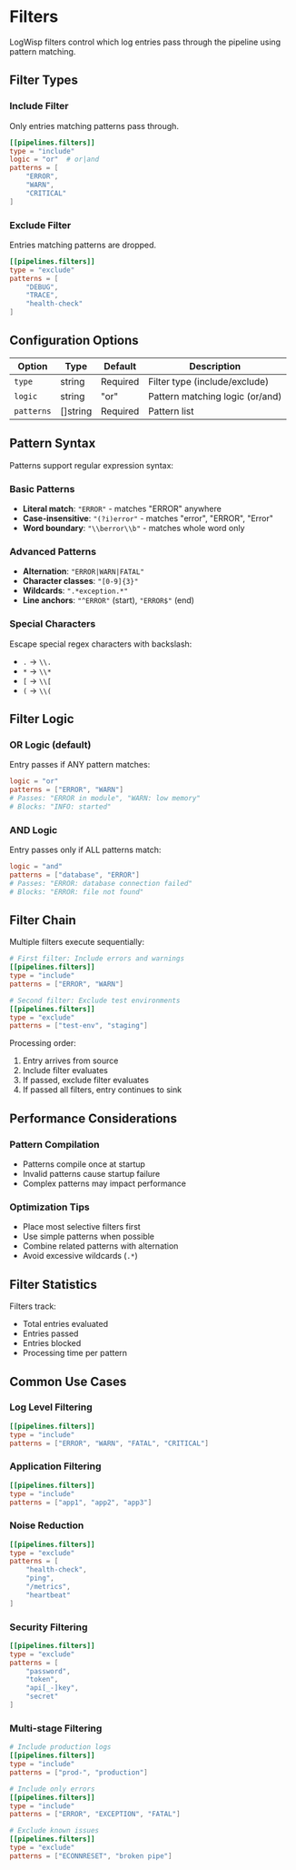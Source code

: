 # Filters

LogWisp filters control which log entries pass through the pipeline using pattern matching.

## Filter Types

### Include Filter

Only entries matching patterns pass through.

```toml
[[pipelines.filters]]
type = "include"
logic = "or"  # or|and
patterns = [
    "ERROR",
    "WARN",
    "CRITICAL"
]
```

### Exclude Filter

Entries matching patterns are dropped.

```toml
[[pipelines.filters]]
type = "exclude"
patterns = [
    "DEBUG",
    "TRACE",
    "health-check"
]
```

## Configuration Options

| Option | Type | Default | Description |
|--------|------|---------|-------------|
| `type` | string | Required | Filter type (include/exclude) |
| `logic` | string | "or" | Pattern matching logic (or/and) |
| `patterns` | []string | Required | Pattern list |

## Pattern Syntax

Patterns support regular expression syntax:

### Basic Patterns
- **Literal match**: `"ERROR"` - matches "ERROR" anywhere
- **Case-insensitive**: `"(?i)error"` - matches "error", "ERROR", "Error"
- **Word boundary**: `"\\berror\\b"` - matches whole word only

### Advanced Patterns
- **Alternation**: `"ERROR|WARN|FATAL"`
- **Character classes**: `"[0-9]{3}"`
- **Wildcards**: `".*exception.*"`
- **Line anchors**: `"^ERROR"` (start), `"ERROR$"` (end)

### Special Characters
Escape special regex characters with backslash:
- `.` → `\\.`
- `*` → `\\*`
- `[` → `\\[`
- `(` → `\\(`

## Filter Logic

### OR Logic (default)
Entry passes if ANY pattern matches:
```toml
logic = "or"
patterns = ["ERROR", "WARN"]
# Passes: "ERROR in module", "WARN: low memory"
# Blocks: "INFO: started"
```

### AND Logic
Entry passes only if ALL patterns match:
```toml
logic = "and"  
patterns = ["database", "ERROR"]
# Passes: "ERROR: database connection failed"
# Blocks: "ERROR: file not found"
```

## Filter Chain

Multiple filters execute sequentially:

```toml
# First filter: Include errors and warnings
[[pipelines.filters]]
type = "include"
patterns = ["ERROR", "WARN"]

# Second filter: Exclude test environments
[[pipelines.filters]]
type = "exclude"
patterns = ["test-env", "staging"]
```

Processing order:
1. Entry arrives from source
2. Include filter evaluates
3. If passed, exclude filter evaluates
4. If passed all filters, entry continues to sink

## Performance Considerations

### Pattern Compilation
- Patterns compile once at startup
- Invalid patterns cause startup failure
- Complex patterns may impact performance

### Optimization Tips
- Place most selective filters first
- Use simple patterns when possible
- Combine related patterns with alternation
- Avoid excessive wildcards (`.*`)

## Filter Statistics

Filters track:
- Total entries evaluated
- Entries passed
- Entries blocked
- Processing time per pattern

## Common Use Cases

### Log Level Filtering
```toml
[[pipelines.filters]]
type = "include"
patterns = ["ERROR", "WARN", "FATAL", "CRITICAL"]
```

### Application Filtering
```toml
[[pipelines.filters]]
type = "include"
patterns = ["app1", "app2", "app3"]
```

### Noise Reduction
```toml
[[pipelines.filters]]
type = "exclude"
patterns = [
    "health-check",
    "ping",
    "/metrics",
    "heartbeat"
]
```

### Security Filtering
```toml
[[pipelines.filters]]
type = "exclude"
patterns = [
    "password",
    "token",
    "api[_-]key",
    "secret"
]
```

### Multi-stage Filtering
```toml
# Include production logs
[[pipelines.filters]]
type = "include"
patterns = ["prod-", "production"]

# Include only errors
[[pipelines.filters]]
type = "include"
patterns = ["ERROR", "EXCEPTION", "FATAL"]

# Exclude known issues
[[pipelines.filters]]
type = "exclude"
patterns = ["ECONNRESET", "broken pipe"]
```